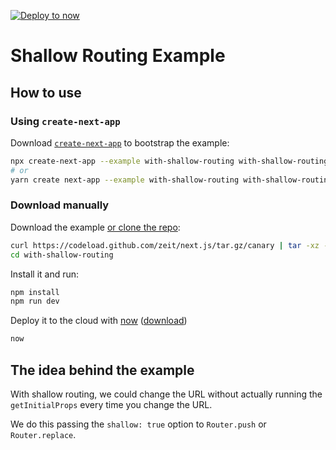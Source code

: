 [![Deploy to now](https://deploy.now.sh/static/button.svg)](https://deploy.now.sh/?repo=https://github.com/zeit/next.js/tree/master/examples/with-shallow-routing)

# Shallow Routing Example

## How to use

### Using `create-next-app`

Download [`create-next-app`](https://github.com/segmentio/create-next-app) to bootstrap the example:

```bash
npx create-next-app --example with-shallow-routing with-shallow-routing-app
# or
yarn create next-app --example with-shallow-routing with-shallow-routing-app
```

### Download manually

Download the example [or clone the repo](https://github.com/zeit/next.js):

```bash
curl https://codeload.github.com/zeit/next.js/tar.gz/canary | tar -xz --strip=2 next.js-canary/examples/with-shallow-routing
cd with-shallow-routing
```

Install it and run:

```bash
npm install
npm run dev
```

Deploy it to the cloud with [now](https://zeit.co/now) ([download](https://zeit.co/download))

```bash
now
```

## The idea behind the example

With shallow routing, we could change the URL without actually running the `getInitialProps` every time you change the URL.

We do this passing the `shallow: true` option to `Router.push` or `Router.replace`.
